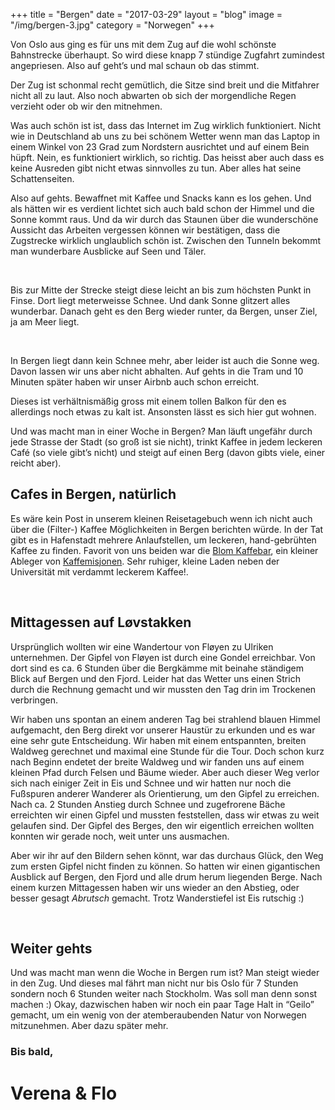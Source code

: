+++
title = "Bergen"
date = "2017-03-29"
layout = "blog"
image = "/img/bergen-3.jpg"
category = "Norwegen"
+++

Von Oslo aus ging es für uns mit dem Zug auf die wohl schönste Bahnstrecke überhaupt. So wird diese knapp 7 stündige Zugfahrt zumindest angepriesen. Also auf geht’s und mal schaun ob das stimmt.
<!--more-->

Der Zug ist schonmal recht gemütlich, die Sitze sind breit und die Mitfahrer nicht all zu laut. Also noch abwarten ob sich der morgendliche Regen verzieht oder ob wir den mitnehmen.

Was auch schön ist ist, dass das Internet im Zug wirklich funktioniert. Nicht wie in Deutschland ab uns zu bei schönem Wetter wenn man das Laptop in einem Winkel von 23 Grad zum Nordstern ausrichtet und auf einem Bein hüpft. Nein, es funktioniert wirklich, so richtig. Das heisst aber auch dass es keine Ausreden gibt nicht etwas sinnvolles zu tun. Aber alles hat seine Schattenseiten.

Also auf gehts. Bewaffnet mit Kaffee und Snacks kann es los gehen. Und als hätten wir es verdient lichtet sich auch bald schon der Himmel und die Sonne kommt raus. Und da wir durch das Staunen über die wunderschöne Aussicht das Arbeiten vergessen können wir bestätigen, dass die Zugstrecke wirklich unglaublich schön ist. Zwischen den Tunneln bekommt man wunderbare Ausblicke auf Seen und Täler.

<div class="blog-post-gallery">
<img src="/img/bergen-10.jpg" alt="">
<img src="/img/bergen-11.jpg" alt="">
<img src="/img/bergen-12.jpg" alt="">
<img src="/img/bergen-13.jpg" alt="">
<img src="/img/bergen-14.jpg" alt="">
</div>

Bis zur Mitte der Strecke steigt diese leicht an bis zum höchsten Punkt in Finse. Dort liegt meterweisse Schnee. Und dank Sonne glitzert alles wunderbar. Danach geht es den Berg wieder runter, da Bergen, unser Ziel, ja am Meer liegt. 

<div class="blog-post-gallery">
<img src="/img/bergen-15.jpg" alt="">
<img src="/img/bergen-16.jpg" alt="">
<img src="/img/bergen-17.jpg" alt="">
<img src="/img/bergen-18.jpg" alt="">
<img src="/img/bergen-19.jpg" alt="">
<img src="/img/bergen-20.jpg" alt="">
</div>

In Bergen liegt dann kein Schnee mehr, aber leider ist auch die Sonne weg. Davon lassen wir uns aber nicht abhalten. Auf gehts in die Tram und 10 Minuten später haben wir unser Airbnb auch schon erreicht. 

Dieses ist verhältnismäßig gross mit einem tollen Balkon für den es allerdings noch etwas zu kalt ist. Ansonsten lässt es sich hier gut wohnen.

Und was macht man in einer Woche in Bergen? Man läuft ungefähr durch jede Strasse der Stadt (so groß ist sie nicht), trinkt Kaffee in jedem leckeren Café (so viele gibt’s nicht) und steigt auf einen Berg (davon gibts viele, einer reicht aber).

## Cafes in Bergen, natürlich

Es wäre kein Post in unserem kleinen Reisetagebuch wenn ich nicht auch über die (Filter-) Kaffee Möglichkeiten in Bergen berichten würde. In der Tat gibt es in Hafenstadt mehrere Anlaufstellen, um leckeren, hand-gebrühten Kaffee zu finden. Favorit von uns beiden war die <a href="https://www.facebook.com/blomkaffebar">Blom Kaffebar</a>, ein kleiner Ableger von <a href="http://www.kaffemisjonen.no">Kaffemisjonen</a>. Sehr ruhiger, kleine Laden neben der Universität mit verdammt leckerem Kaffee!.

<div class="blog-post-gallery">
<img src="/img/bergen-7.jpg" alt="">
<img src="/img/bergen-8.jpg" alt="">
</div>

## Mittagessen auf Løvstakken

Ursprünglich wollten wir eine Wandertour von Fløyen zu Ulriken unternehmen. Der Gipfel von Fløyen ist durch eine Gondel erreichbar. Von dort sind es ca. 6 Stunden über die Bergkämme mit beinahe ständigem Blick auf Bergen und den Fjord. Leider hat das Wetter uns einen Strich durch die Rechnung gemacht und wir mussten den Tag drin im Trockenen verbringen.

Wir haben uns spontan an einem anderen Tag bei strahlend blauen Himmel aufgemacht, den Berg direkt vor unserer Haustür zu erkunden und es war eine sehr gute Entscheidung. Wir haben mit einem entspannten, breiten Waldweg gerechnet und maximal eine Stunde für die Tour. Doch schon kurz nach Beginn endetet der breite Waldweg und wir fanden uns auf einem kleinen Pfad durch Felsen und Bäume wieder. Aber auch dieser Weg verlor sich nach einiger Zeit in Eis und Schnee und wir hatten nur noch die Fußspuren anderer Wanderer als Orientierung, um den Gipfel zu erreichen. Nach ca. 2 Stunden Anstieg durch Schnee und zugefrorene Bäche erreichten wir einen Gipfel und mussten feststellen, dass wir etwas zu weit gelaufen sind. Der Gipfel des Berges, den wir eigentlich erreichen wollten konnten wir gerade noch, weit unter uns ausmachen.

Aber wir ihr auf den Bildern sehen könnt, war das durchaus Glück, den Weg zum ersten Gipfel nicht finden zu können. So hatten wir einen gigantischen Ausblick auf Bergen, den Fjord und alle drum herum liegenden Berge. Nach einem kurzen Mittagessen haben wir uns wieder an den Abstieg, oder besser gesagt <em>Abrutsch</em> gemacht. Trotz Wanderstiefel ist Eis rutschig :)

<div class="blog-post-gallery">
<img src="/img/bergen-1.jpg" alt="">
<img src="/img/bergen-2.jpg" alt="">
<img src="/img/bergen-3.jpg" alt="">
<img src="/img/bergen-4.jpg" alt="">
<img src="/img/bergen-5.jpg" alt="">
<img src="/img/bergen-6.jpg" alt="">
<img src="/img/bergen-8.jpg" alt="">
</div>

## Weiter gehts

Und was macht man wenn die Woche in Bergen rum ist? Man steigt wieder in den Zug. Und dieses mal fährt man nicht nur bis Oslo für 7 Stunden sondern noch 6 Stunden weiter nach Stockholm. Was soll man denn sonst machen :) Okay, dazwischen haben wir noch ein paar Tage Halt in “Geilo” gemacht, um ein wenig von der atemberaubenden Natur von Norwegen mitzunehmen. Aber dazu später mehr.

### Bis bald,

<h1 class="signature">Verena & Flo</h1>
